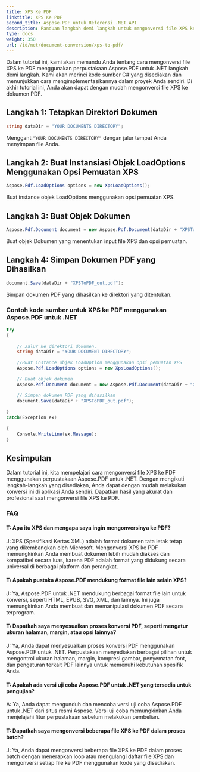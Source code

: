 ```yaml
---
title: XPS Ke PDF
linktitle: XPS Ke PDF
second_title: Aspose.PDF untuk Referensi .NET API
description: Panduan langkah demi langkah untuk mengonversi file XPS ke PDF dengan Aspose.PDF untuk .NET.
type: docs
weight: 350
url: /id/net/document-conversion/xps-to-pdf/
---
```

Dalam tutorial ini, kami akan memandu Anda tentang cara mengonversi file XPS ke PDF menggunakan perpustakaan Aspose.PDF untuk .NET langkah demi langkah. Kami akan merinci kode sumber C# yang disediakan dan menunjukkan cara mengimplementasikannya dalam proyek Anda sendiri. Di akhir tutorial ini, Anda akan dapat dengan mudah mengonversi file XPS ke dokumen PDF.

## Langkah 1: Tetapkan Direktori Dokumen
```csharp
string dataDir = "YOUR DOCUMENTS DIRECTORY";
```
 Mengganti`"YOUR DOCUMENTS DIRECTORY"` dengan jalur tempat Anda menyimpan file Anda.

## Langkah 2: Buat Instansiasi Objek LoadOptions Menggunakan Opsi Pemuatan XPS
```csharp
Aspose.Pdf.LoadOptions options = new XpsLoadOptions();
```
Buat instance objek LoadOptions menggunakan opsi pemuatan XPS.

## Langkah 3: Buat Objek Dokumen
```csharp
Aspose.Pdf.Document document = new Aspose.Pdf.Document(dataDir + "XPSToPDF.xps", options);
```
Buat objek Dokumen yang menentukan input file XPS dan opsi pemuatan.

## Langkah 4: Simpan Dokumen PDF yang Dihasilkan
```csharp
document.Save(dataDir + "XPSToPDF_out.pdf");
```
Simpan dokumen PDF yang dihasilkan ke direktori yang ditentukan.

### Contoh kode sumber untuk XPS ke PDF menggunakan Aspose.PDF untuk .NET

```csharp
try
{
	
	// Jalur ke direktori dokumen.
	string dataDir = "YOUR DOCUMENT DIRECTORY";

	//Buat instance objek LoadOption menggunakan opsi pemuatan XPS
	Aspose.Pdf.LoadOptions options = new XpsLoadOptions();

	// Buat objek dokumen
	Aspose.Pdf.Document document = new Aspose.Pdf.Document(dataDir + "XPSToPDF.xps", options);

	// Simpan dokumen PDF yang dihasilkan
	document.Save(dataDir + "XPSToPDF_out.pdf");
	
}
catch(Exception ex)
   
{
	Console.WriteLine(ex.Message);
}
```

## Kesimpulan
Dalam tutorial ini, kita mempelajari cara mengonversi file XPS ke PDF menggunakan perpustakaan Aspose.PDF untuk .NET. Dengan mengikuti langkah-langkah yang disediakan, Anda dapat dengan mudah melakukan konversi ini di aplikasi Anda sendiri. Dapatkan hasil yang akurat dan profesional saat mengonversi file XPS ke PDF.

### FAQ

#### T: Apa itu XPS dan mengapa saya ingin mengonversinya ke PDF?

J: XPS (Spesifikasi Kertas XML) adalah format dokumen tata letak tetap yang dikembangkan oleh Microsoft. Mengonversi XPS ke PDF memungkinkan Anda membuat dokumen lebih mudah diakses dan kompatibel secara luas, karena PDF adalah format yang didukung secara universal di berbagai platform dan perangkat.

#### T: Apakah pustaka Aspose.PDF mendukung format file lain selain XPS?

J: Ya, Aspose.PDF untuk .NET mendukung berbagai format file lain untuk konversi, seperti HTML, EPUB, SVG, XML, dan lainnya. Ini juga memungkinkan Anda membuat dan memanipulasi dokumen PDF secara terprogram.

#### T: Dapatkah saya menyesuaikan proses konversi PDF, seperti mengatur ukuran halaman, margin, atau opsi lainnya?

J: Ya, Anda dapat menyesuaikan proses konversi PDF menggunakan Aspose.PDF untuk .NET. Perpustakaan menyediakan berbagai pilihan untuk mengontrol ukuran halaman, margin, kompresi gambar, penyematan font, dan pengaturan terkait PDF lainnya untuk memenuhi kebutuhan spesifik Anda.

#### T: Apakah ada versi uji coba Aspose.PDF untuk .NET yang tersedia untuk pengujian?

A: Ya, Anda dapat mengunduh dan mencoba versi uji coba Aspose.PDF untuk .NET dari situs resmi Aspose. Versi uji coba memungkinkan Anda menjelajahi fitur perpustakaan sebelum melakukan pembelian.

#### T: Dapatkah saya mengonversi beberapa file XPS ke PDF dalam proses batch?

J: Ya, Anda dapat mengonversi beberapa file XPS ke PDF dalam proses batch dengan menerapkan loop atau mengulangi daftar file XPS dan mengonversi setiap file ke PDF menggunakan kode yang disediakan.